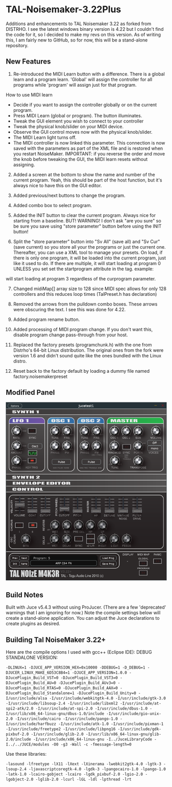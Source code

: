 # TAL-Noisemaker-3.22Plus
Additions and enhancements to TAL Noisemaker 3.22 as forked from DISTRHO.  I see the latest windows binary version is 4.22 but I couldn't find the code for it, so I decided to make my revs on this version.  As of writing this, I am fairly new to GitHub, so for now, this will be a stand-alone repository.

## New Features

1. Re-introduced the MIDI Learn button with a difference.  There is a global learn and a program learn.  'Global' will assign the controller for all programs while 'program' will assign just for that program.

How to use MIDI learn
- Decide if you want to assign the controller globally or on the current program.
- Press MIDI Learn (global or program).  The button illuminates.
- Tweak the GUI element you wish to connect to your controller
- Tweak the physical knob/slider on your MIDI device. 
- Observe the GUI control moves now with the physical knob/slider.
- The MIDI Learn light turns off.
- The MIDI controller is now linked this parameter.  This connection is now
saved with the parameters as part of the XML file and is restored when you restart NoiseMaker.
IMPORTANT: if you reverse the order and move the knob before tweaking the GUI, the MIDI learn resets without assigning.

2. Added a screen at the bottom to show the name and number of the current program.  Yeah, this should be part
of the host function, but it's always nice to have this on the GUI editor.

3. Added previous/next buttons to change the program.

4. Added combo box to select program.

5. Added the INIT button to clear the current program.  Always nice for starting from a baseline.  BUT! WARNING! I don't ask "are you sure" so be sure you save using "store parameter" button before using the INIT button!

6. Split the "store parameter" button into "Sv All" (save all) and "Sv Cur" (save current) so you store all your the programs or just the current one.  Thereafter, you can use a XML tool to manage your presets.  On load, if there is only one program, it will be loaded into the current program, just like it used to do.  If there are multiple, it will start loading at program 0 UNLESS you set set the startprogram attribute in the <tal> tag.
example:
<tal curprogram="55" version="1.7" startprogram="3">
will start loading at program 3 regardless of the curprogram parameter.

7. Changed midiMap[] array size to 128 since MIDI spec allows for only 128 controllers and this reduces loop times (TalPreset.h has declaration)

8. Removed the arrows from the pulldown combo boxes. These arrows were obscuring the text.  I see this was done for 4.22. 

9. Added program rename button.

10. Added processing of MIDI program change.  If you don't want this, disable program change pass-through from your host.

11. Replaced the factory presets (programchunk.h) with the one from Distrho's 64-bit Linux distribution.  The original ones from the fork were version 1.6 and didn't sound quite like the ones bundled with the Linux distro.

12. Reset back to the factory default by loading a dummy file named factory.noisemakerpreset


## Modified Panel
![alt text](./TAL-Noisemaker_3.22+.png "TAL Noisemaker 3.22+")

## Build Notes

Built with Juce v5.4.3 without using ProJucer.  (There are a few 'deprecated' warnings that I am ignoring for now.)  Note the compile settings below will create a stand-alone application.  You can adjust the Juce declarations to create plugins as desired.

## Building Tal NoiseMaker 3.22+
Here are the compile options I used with gcc++ (Eclipse IDE):
DEBUG STANDALONE VERSION:
```
-DLINUX=1 -DJUCE_APP_VERSION_HEX=0x10000 -DDEBUG=1 -D_DEBUG=1 -DJUCER_LINUX_MAKE_6D53C8B4=1 -DJUCE_APP_VERSION=1.0.0 -DJucePlugin_Build_VST=0 -DJucePlugin_Build_VST3=0 -DJucePlugin_Build_AU=0 -DJucePlugin_Build_AUv3=0 -DJucePlugin_Build_RTAS=0 -DJucePlugin_Build_AAX=0 -DJucePlugin_Build_Standalone=1 -DJucePlugin_Build_Unity=0 -I/usr/include/alsa -I/usr/include/webkitgtk-4.0 -I/usr/include/gtk-3.0 -I/usr/include/libsoup-2.4 -I/usr/include/libxml2 -I/usr/include/at-spi2-atk/2.0 -I/usr/include/at-spi-2.0 -I/usr/include/dbus-1.0 -I/usr/lib/x86_64-linux-gnu/dbus-1.0/include -I/usr/include/gio-unix-2.0 -I/usr/include/cairo -I/usr/include/pango-1.0 -I/usr/include/harfbuzz -I/usr/include/atk-1.0 -I/usr/include/pixman-1 -I/usr/include/freetype2 -I/usr/include/libpng16 -I/usr/include/gdk-pixbuf-2.0 -I/usr/include/glib-2.0 -I/usr/lib/x86_64-linux-gnu/glib-2.0/include -I/usr/include/x86_64-linux-gnu -I../JuceLibraryCode -I../../JUCE/modules -O0 -g3 -Wall -c -fmessage-length=0
```
Use these libraries:
```
-lasound -lfreetype -lX11 -lXext -lXinerama -lwebkit2gtk-4.0 -lgtk-3 -lsoup-2.4 -ljavascriptcoregtk-4.0 -lgdk-3 -lpangocairo-1.0 -lpango-1.0 -latk-1.0 -lcairo-gobject -lcairo -lgdk_pixbuf-2.0 -lgio-2.0 -lgobject-2.0 -lglib-2.0 -lcurl -lGL -ldl -lpthread -lrt
```
 
